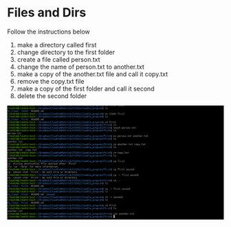 # Files and Dirs

Follow the instructions below

1. make a directory called first
2. change directory to the first folder
3. create a file called person.txt
4. change the name of person.txt to another.txt
5. make a copy of the another.txt file and call it copy.txt
6. remove the copy.txt file
7. make a copy of the first folder and call it second
8. delete the second folder



![answer1](/01_linux/assets/answer1.png)